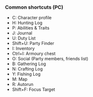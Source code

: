 ### Common shortcuts (PC)

- C: Character profile
- H: Hunting Log
- P: Abilities & Traits
- J: Journal
- U: Duty List
- Shift+U: Party Finder
- I: Inventory
- Ctrl+I: Armoury chest
- O: Social (Party members, friends list)
- B: Gathering Log
- N: Crafting Log
- Y: Fishing Log
- M: Map
- R: Autorun
- Shift+F: Focus Target